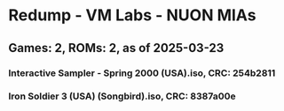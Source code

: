# Redump - VM Labs - NUON MIAs
## Games: 2, ROMs: 2, as of 2025-03-23

### Interactive Sampler - Spring 2000 (USA).iso, CRC: 254b2811
### Iron Soldier 3 (USA) (Songbird).iso, CRC: 8387a00e
